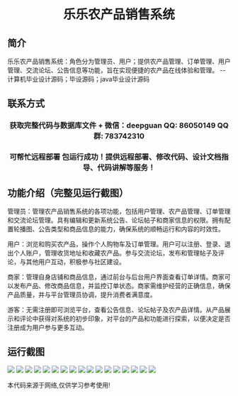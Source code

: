 <p><h1 align="center">乐乐农产品销售系统</h1></p>

## 简介
乐乐农产品销售系统：角色分为管理员、用户；提供农产品管理、订单管理、用户管理、交流论坛、公告信息等功能，旨在实现便捷的农产品在线体验和管理。    --计算机毕业设计源码；毕设源码；java毕业设计源码


## 联系方式
<p><h3 align="center">获取完整代码与数据库文件 + 微信：deepguan QQ: 86050149 QQ群: 783742310</h3></p>
<p><h3 align="center">可帮忙远程部署 包运行成功！提供远程部署、修改代码、设计文档指导、代码讲解等服务！</h3></p>

## 功能介绍（完整见运行截图）
管理员：管理农产品销售系统的各项功能，包括用户管理、农产品管理、订单管理和交流论坛管理。具有编辑和更新系统公告、论坛帖子和商家信息的权限。拥有配置轮播图、公告类型和商品信息的能力，确保系统的顺畅运行和内容的时效性。

用户：浏览和购买农产品，操作个人购物车及订单管理。用户可以注册、登录、退出个人账户，管理收货地址和收藏农产品。参与交流论坛，发布和管理帖子及评论，与其他用户互动，积极参与社区建设。

商家：管理自身店铺和商品信息，通过前台与后台用户界面查看订单详情。商家可以发布产品、修改商品信息，并监控订单状态。商家需维护经营的正确信息，确保产品质量，并与平台管理员协调，提升消费者满意度。

游客：无需注册即可浏览平台，查看公告信息、论坛帖子及农产品详情。从产品展示和评论中获得对系统的初步印象，对平台的产品和功能进行探索，以便决定是否注册成为用户参与更多互动。


## 运行截图
![](https://bs-1329754181.cos.ap-shanghai.myqcloud.com/spring/LeleAgriculturalProductSalesSystem/img/001.jpg)
![](https://bs-1329754181.cos.ap-shanghai.myqcloud.com/spring/LeleAgriculturalProductSalesSystem/img/002.jpg)
![](https://bs-1329754181.cos.ap-shanghai.myqcloud.com/spring/LeleAgriculturalProductSalesSystem/img/003.jpg)
![](https://bs-1329754181.cos.ap-shanghai.myqcloud.com/spring/LeleAgriculturalProductSalesSystem/img/004.jpg)
![](https://bs-1329754181.cos.ap-shanghai.myqcloud.com/spring/LeleAgriculturalProductSalesSystem/img/005.jpg)
![](https://bs-1329754181.cos.ap-shanghai.myqcloud.com/spring/LeleAgriculturalProductSalesSystem/img/006.jpg)
![](https://bs-1329754181.cos.ap-shanghai.myqcloud.com/spring/LeleAgriculturalProductSalesSystem/img/007.jpg)
![](https://bs-1329754181.cos.ap-shanghai.myqcloud.com/spring/LeleAgriculturalProductSalesSystem/img/008.jpg)
![](https://bs-1329754181.cos.ap-shanghai.myqcloud.com/spring/LeleAgriculturalProductSalesSystem/img/009.jpg)
![](https://bs-1329754181.cos.ap-shanghai.myqcloud.com/spring/LeleAgriculturalProductSalesSystem/img/010.jpg)
![](https://bs-1329754181.cos.ap-shanghai.myqcloud.com/spring/LeleAgriculturalProductSalesSystem/img/011.jpg)
![](https://bs-1329754181.cos.ap-shanghai.myqcloud.com/spring/LeleAgriculturalProductSalesSystem/img/012.jpg)
![](https://bs-1329754181.cos.ap-shanghai.myqcloud.com/spring/LeleAgriculturalProductSalesSystem/img/013.jpg)
![](https://bs-1329754181.cos.ap-shanghai.myqcloud.com/spring/LeleAgriculturalProductSalesSystem/img/014.jpg)
![](https://bs-1329754181.cos.ap-shanghai.myqcloud.com/spring/LeleAgriculturalProductSalesSystem/img/015.jpg)
![](https://bs-1329754181.cos.ap-shanghai.myqcloud.com/spring/LeleAgriculturalProductSalesSystem/img/016.jpg)
![](https://bs-1329754181.cos.ap-shanghai.myqcloud.com/spring/LeleAgriculturalProductSalesSystem/img/017.jpg)

<p>本代码来源于网络,仅供学习参考使用!</p>
